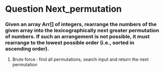 # Question Next_permutation

### Given an array Arr[] of integers, rearrange the numbers of the given array into the lexicographically next greater permutation of numbers. If such an arrangement is not possible, it must rearrange to the lowest possible order (i.e., sorted in ascending order).


1. Brute force : find all permutations, search input and return the next permutation
